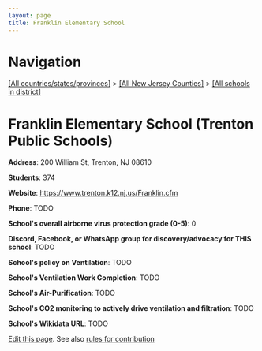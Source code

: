 ```yaml
---
layout: page
title: Franklin Elementary School
---
```

# Navigation

[[All countries/states/provinces]](../../..) > [[All New Jersey Counties]](../..) > [[All schools in district]](..)

# Franklin Elementary School (Trenton Public Schools)

**Address**: 200 William St, Trenton, NJ 08610

**Students**: 374

**Website**: <https://www.trenton.k12.nj.us/Franklin.cfm>

**Phone**: TODO

**School's overall airborne virus protection grade (0-5)**: 0

**Discord, Facebook, or WhatsApp group for discovery/advocacy for THIS school**: TODO

**School's policy on Ventilation**: TODO

**School's Ventilation Work Completion**: TODO

**School's Air-Purification**: TODO

**School's CO2 monitoring to actively drive ventilation and filtration**: TODO

**School's Wikidata URL**: TODO


[Edit this page](https://github.com/ventilate-schools/NJ/edit/main/./Mercer/Trenton_Public_Schools/Franklin_Elementary_School.md). See also [rules for contribution](../../../contribution-rules/)